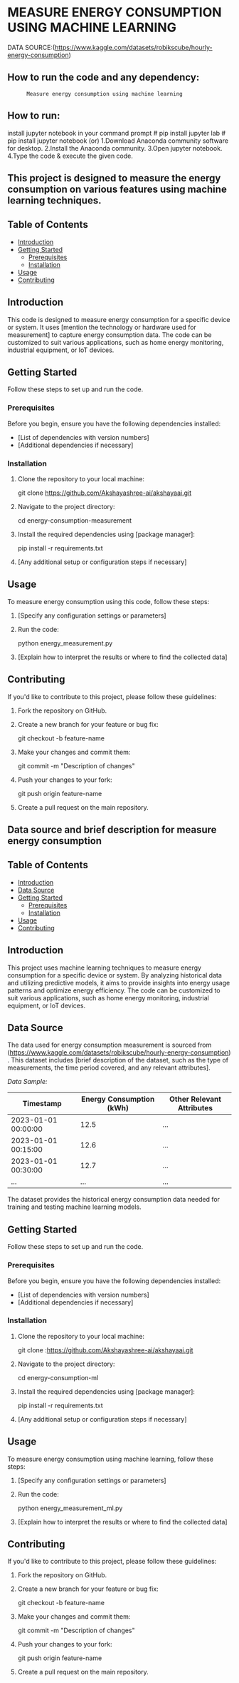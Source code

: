 # MEASURE ENERGY CONSUMPTION USING MACHINE LEARNING
DATA SOURCE:(https://www.kaggle.com/datasets/robikscube/hourly-energy-consumption)


## How to run the code and any dependency:
          Measure energy consumption using machine learning

## How to run:
  install jupyter notebook in your command prompt
     # pip install jupyter lab
     # pip install jupyter notebook (or) 
             1.Download Anaconda community software for desktop.
             2.Install the Anaconda community.
             3.Open jupyter notebook.
             4.Type the code & execute the given code.
             
## This project is designed to measure the energy consumption on various features using machine learning techniques.
## Table of Contents
- [Introduction](#introduction)
- [Getting Started](#getting-started)
  - [Prerequisites](#prerequisites)
  - [Installation](#installation)
- [Usage](#usage)
- [Contributing](#contributing)

## Introduction

This code is designed to measure energy consumption for a specific device or system. It uses [mention the technology or hardware used for measurement] to capture energy consumption data. The code can be customized to suit various applications, such as home energy monitoring, industrial equipment, or IoT devices.

## Getting Started

Follow these steps to set up and run the code.

### Prerequisites

Before you begin, ensure you have the following dependencies installed:

- [List of dependencies with version numbers]
- [Additional dependencies if necessary]

### Installation

1. Clone the repository to your local machine:

   
   git clone https://github.com/Akshayashree-ai/akshayaai.git
   

2. Navigate to the project directory:

   
   cd energy-consumption-measurement
   

3. Install the required dependencies using [package manager]:

   
   pip install -r requirements.txt
   

4. [Any additional setup or configuration steps if necessary]

## Usage

To measure energy consumption using this code, follow these steps:

1. [Specify any configuration settings or parameters]

2. Run the code:

   
   python energy_measurement.py
   

3. [Explain how to interpret the results or where to find the collected data]

## Contributing

If you'd like to contribute to this project, please follow these guidelines:

1. Fork the repository on GitHub.

2. Create a new branch for your feature or bug fix:

   
   git checkout -b feature-name
   

3. Make your changes and commit them:

   
   git commit -m "Description of changes"
   

4. Push your changes to your fork:

   
   git push origin feature-name
   
5. Create a pull request on the main repository.
   

## Data source and brief description for measure energy consumption
## Table of Contents
- [Introduction](#introduction)
- [Data Source](#data-source)
- [Getting Started](#getting-started)
  - [Prerequisites](#prerequisites)
  - [Installation](#installation)
- [Usage](#usage)
- [Contributing](#contributing)

## Introduction

This project uses machine learning techniques to measure energy consumption for a specific device or system. By analyzing historical data and utilizing predictive models, it aims to provide insights into energy usage patterns and optimize energy efficiency. The code can be customized to suit various applications, such as home energy monitoring, industrial equipment, or IoT devices.

## Data Source

The data used for energy consumption measurement is sourced from (https://www.kaggle.com/datasets/robikscube/hourly-energy-consumption)
. This dataset includes [brief description of the dataset, such as the type of measurements, the time period covered, and any relevant attributes].

*Data Sample:*

| Timestamp           | Energy Consumption (kWh) | Other Relevant Attributes |
|---------------------|--------------------------|---------------------------|
| 2023-01-01 00:00:00 | 12.5                     | ...                       |
| 2023-01-01 00:15:00 | 12.6                     | ...                       |
| 2023-01-01 00:30:00 | 12.7                     | ...                       |
| ...                 | ...                      | ...                       |


The dataset provides the historical energy consumption data needed for training and testing machine learning models.

## Getting Started

Follow these steps to set up and run the code.

### Prerequisites

Before you begin, ensure you have the following dependencies installed:

- [List of dependencies with version numbers]
- [Additional dependencies if necessary]

### Installation

1. Clone the repository to your local machine:

   
   git clone :https://github.com/Akshayashree-ai/akshayaai.git
   

2. Navigate to the project directory:

   
   cd energy-consumption-ml
   

3. Install the required dependencies using [package manager]:

   
   pip install -r requirements.txt
   

4. [Any additional setup or configuration steps if necessary]

## Usage

To measure energy consumption using machine learning, follow these steps:

1. [Specify any configuration settings or parameters]

2. Run the code:

   
   python energy_measurement_ml.py
   

3. [Explain how to interpret the results or where to find the collected data]

## Contributing

If you'd like to contribute to this project, please follow these guidelines:

1. Fork the repository on GitHub.

2. Create a new branch for your feature or bug fix:

   
   git checkout -b feature-name
   

3. Make your changes and commit them:

   
   git commit -m "Description of changes"
   

4. Push your changes to your fork:

   
   git push origin feature-name
   

5. Create a pull request on the main repository.



   
